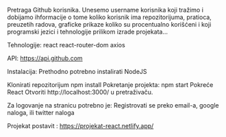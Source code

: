 Pretraga Github korisnika. Unesemo username korisnika koji tražimo i dobijamo ihformacije o tome koliko korisnik ima repozitorijuma, pratioca, preuzetih radova, graficke prikaze koliko su procentualno korišćeni  i koji programski jezici i tehnologije prilikom izrade projekata...

Tehnologije:
react 
react-router-dom 
axios 

API: https://api.github.com

Instalacija:
Prethodno potrebno instalirati NodeJS

Klonirati repozitorijum
npm install
Pokretanje projekta:
npm start
Pokreće React
Otvoriti http://localhost:3000/ u pretraživaču.

Za logovanje na stranicu potrebno je:
Registrovati se preko email-a, google naloga, ili twitter naloga

Projekat postavit : https://projekat-react.netlify.app/

